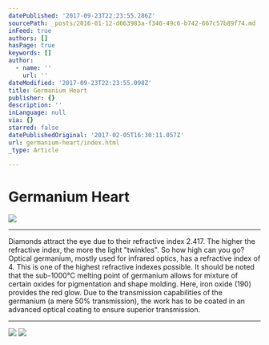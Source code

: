 ```yaml
---
datePublished: '2017-09-23T22:23:55.286Z'
sourcePath: _posts/2016-01-12-d663983a-f340-49c6-b742-667c57b89f74.md
inFeed: true
authors: []
hasPage: true
keywords: []
author:
  - name: ''
    url: ''
dateModified: '2017-09-23T22:23:55.098Z'
title: Germanium Heart
publisher: {}
description: ''
inLanguage: null
via: {}
starred: false
datePublishedOriginal: '2017-02-05T16:30:11.057Z'
url: germanium-heart/index.html
_type: Article

---
```

# Germanium Heart
![](https://the-grid-user-content.s3-us-west-2.amazonaws.com/5f8ca80f-9ca8-411e-ab97-985988352455.jpg)

---

Diamonds attract the eye due to their refractive index 2.417\. The higher the refractive index, the more the light "twinkles". So how high can you go? Optical germanium, mostly used for infrared optics, has a refractive index of 4\. This is one of the highest refractive indexes possible. It should be noted that the sub-1000°C melting point of germanium allows for mixture of certain oxides for pigmentation and shape molding. Here, iron oxide (190) provides the red glow. Due to the transmission capabilities of the germanium (a mere 50% transmission), the work has to be coated in an advanced optical coating to ensure superior transmission.

---

![](https://the-grid-user-content.s3-us-west-2.amazonaws.com/d135794c-16e6-4067-a7eb-6aae6ad1305b.jpg)
![](https://the-grid-user-content.s3-us-west-2.amazonaws.com/7d116c50-0022-43ad-904a-99d842859dcf.jpg)